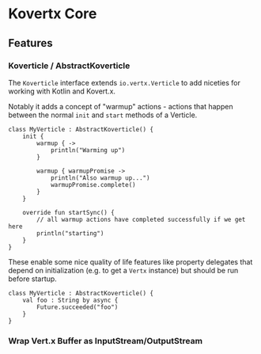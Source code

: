 # Kovertx Core

## Features

### Koverticle / AbstractKoverticle

The `Koverticle` interface extends `io.vertx.Verticle` to add niceties for working with Kotlin and
Kovert.x.

Notably it adds a concept of "warmup" actions - actions that happen between the normal `init` and
`start` methods of a Verticle.

````
class MyVerticle : AbstractKoverticle() {
    init {
        warmup { ->
            println("Warming up")
        }
        
        warmup { warmupPromise ->
            println("Also warmup up...")
            warmupPromise.complete()
        }
    }
    
    override fun startSync() {
        // all warmup actions have completed successfully if we get here
        println("starting")
    }
}
````

These enable some nice quality of life features like property delegates that depend on
initialization (e.g. to get a `Vertx` instance) but should be run before startup.

````
class MyVerticle : AbstractKoverticle() {
    val foo : String by async {
        Future.succeeded("foo")
    }
}
````

### Wrap Vert.x Buffer as InputStream/OutputStream

